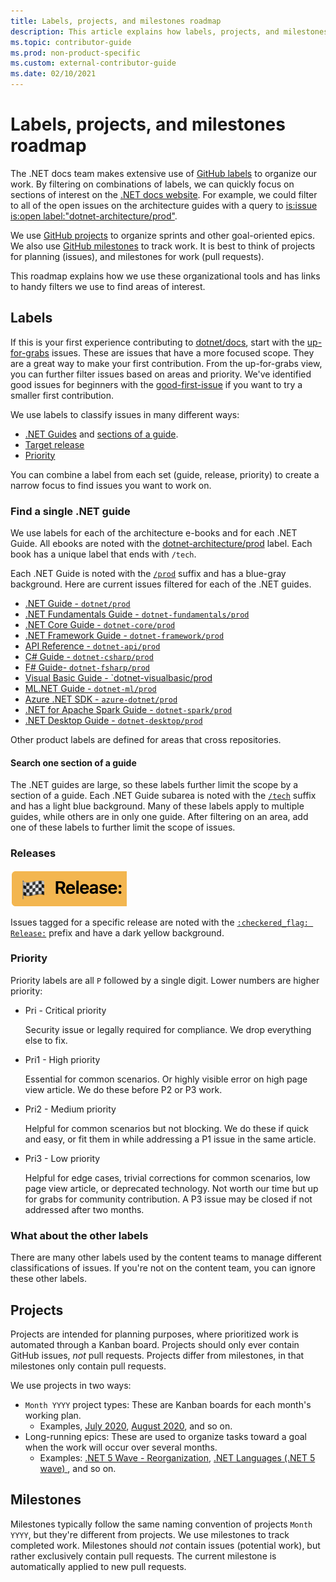```yaml
---
title: Labels, projects, and milestones roadmap
description: This article explains how labels, projects, and milestones are used in the dotnet/docs repository.
ms.topic: contributor-guide
ms.prod: non-product-specific
ms.custom: external-contributor-guide
ms.date: 02/10/2021
---
```


# Labels, projects, and milestones roadmap

The .NET docs team makes extensive use of [GitHub labels](https://github.com/dotnet/docs/labels) to organize our work. By filtering on combinations of labels, we can quickly focus on sections of interest on the [.NET docs website](https://docs.microsoft.com/dotnet). For example, we could filter to all of the open issues on the architecture guides with a query to [is:issue is:open label:"dotnet-architecture/prod"](https://github.com/dotnet/docs/labels/dotnet-architecture%2Fprod).

We use [GitHub projects](https://github.com/dotnet/docs/projects) to organize sprints and other goal-oriented epics. We also use [GitHub milestones](https://github.com/dotnet/docs/milestones) to track work. It is best to think of projects for planning (issues), and milestones for work (pull requests).

This roadmap explains how we use these organizational tools and has links to handy filters we use to find areas of interest.

## Labels

If this is your first experience contributing to [dotnet/docs](https://github.com/dotnet/docs), start with the [up-for-grabs](https://github.com/dotnet/docs/labels/up-for-grabs) issues. These are issues that have a more focused scope. They are a great way to make your first contribution. From the up-for-grabs view, you can further filter issues based on areas and priority. We've identified good issues for beginners with the [good-first-issue](https://github.com/dotnet/docs/labels/good-first-issue) if you want to try a smaller first contribution.

We use labels to classify issues in many different ways:

- [.NET Guides](#find-a-single-net-guide) and [sections of a guide](#search-one-section-of-a-guide).
- [Target release](#releases)
- [Priority](#priority)

You can combine a label from each set (guide, release, priority) to create a narrow focus to find issues you want to work on.

### Find a single .NET guide

We use labels for each of the architecture e-books and for each .NET Guide. All ebooks are noted with the [dotnet-architecture/prod](https://github.com/dotnet/docs/labels/dotnet-architecture%2Fprod) label. Each book has a unique label that ends with `/tech`.

Each .NET Guide is noted with the [`/prod`](https://github.com/dotnet/docs/labels?q=prod) suffix and has a blue-gray background. Here are current issues filtered for each of the .NET guides.

- [.NET Guide - `dotnet/prod`](https://github.com/dotnet/docs/labels/dotnet%2Fprod)
- [.NET Fundamentals Guide - `dotnet-fundamentals/prod`](https://github.com/dotnet/docs/labels/dotnet-fundamentals%2Fprod)
- [.NET Core Guide - `dotnet-core/prod`](https://github.com/dotnet/docs/labels/dotnet-core%2Fprod)
- [.NET Framework Guide - `dotnet-framework/prod`](https://github.com/dotnet/docs/labels/dotnet-framework%2Fprod)
- [API Reference - `dotnet-api/prod`](https://github.com/dotnet/docs/labels/dotnet-api%2Fprod)
- [C# Guide - `dotnet-csharp/prod`](https://github.com/dotnet/docs/labels/dotnet-csharp%2Fprod)
- [F# Guide- `dotnet-fsharp/prod`](https://github.com/dotnet/docs/labels/dotnet-fsharp%2Fprod)
- [Visual Basic Guide - `dotnet-visualbasic/prod](https://github.com/dotnet/docs/labels/dotnet-visualbasic%2Fprod)
- [ML.NET Guide - `dotnet-ml/prod`](https://github.com/dotnet/docs/labels/dotnet-ml%2Fprod)
- [Azure .NET SDK - `azure-dotnet/prod`](https://github.com/dotnet/docs/labels/azure-dotnet%2Fprod)
- [.NET for Apache Spark Guide - `dotnet-spark/prod`](https://github.com/dotnet/docs/labels/dotnet-spark%2Fprod)
- [.NET Desktop Guide - `dotnet-desktop/prod`](https://github.com/dotnet/docs/labels/dotnet-desktop%2Fprod)

Other product labels are defined for areas that cross repositories.

#### Search one section of a guide

The .NET guides are large, so these labels further limit the scope by a section of a guide. Each .NET Guide subarea is noted with the [`/tech`](https://github.com/dotnet/docs/labels?q=tech) suffix and has a light blue background. Many of these labels apply to multiple guides, while others are in only one guide. After filtering on an area, add one of these labels to further limit the scope of issues.

### Releases

![:checkered_flag: Release: on dark yellow](./media/labels-projects/release.png "Prefix for release labels")

Issues tagged for a specific release are noted with the [`:checkered_flag: Release:`](https://github.com/dotnet/docs/labels?q=%3Acheckered_flag%3A+Release) prefix and have a dark yellow background.

### Priority

Priority labels are all `P` followed by a single digit. Lower numbers are higher priority:

- Pri - Critical priority

  Security issue or legally required for compliance. We drop everything else to fix.
  
- Pri1 - High priority

  Essential for common scenarios. Or highly visible error on high page view article. We do these before P2 or P3 work.
  
- Pri2 - Medium priority

  Helpful for common scenarios but not blocking.  We do these if quick and easy, or fit them in while addressing a P1 issue in the same article.
  
- Pri3 - Low priority

  Helpful for edge cases, trivial corrections for common scenarios, low page view article, or deprecated technology. Not worth our time but up for grabs for community contribution. A P3 issue may be closed if not addressed after two months.

### What about the other labels

There are many other labels used by the content teams to manage different classifications of issues. If you're not on the content team, you can ignore these other labels.

## Projects

Projects are intended for planning purposes, where prioritized work is automated through a Kanban board. Projects should only ever contain GitHub issues, _not_ pull requests. Projects differ from milestones, in that milestones only contain pull requests.

We use projects in two ways:

- `Month YYYY` project types: These are Kanban boards for each month's working plan.
  - Examples, [July 2020](https://github.com/dotnet/docs/projects/103), [August 2020](https://github.com/dotnet/docs/projects/117), and so on.
- Long-running epics: These are used to organize tasks toward a goal when the work will occur over several months.
  - Examples: [.NET 5 Wave - Reorganization](https://github.com/dotnet/docs/projects/105), [.NET Languages (.NET 5 wave)
](https://github.com/dotnet/docs/projects/106), and so on.

## Milestones

Milestones typically follow the same naming convention of projects `Month YYYY`, but they're different from projects. We use milestones to track completed work. Milestones should _not_ contain issues (potential work), but rather exclusively contain pull requests. The current milestone is automatically applied to new pull requests.
